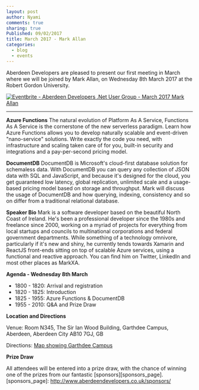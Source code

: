 ```yaml
---
layout: post
author: Nyami
comments: true
sharing: true
Published: 09/02/2017
title: March 2017 - Mark Allan
categories:
  - blog
  - events
---
```

Aberdeen Developers are pleased to present our first meeting in March where we will be joined by Mark Allan, on Wednesday 8th March 2017 at the Robert Gordon University.

[![Eventbrite - Aberdeen Developers .Net User Group - March 2017 Mark Allan](https://www.eventbrite.com/custombutton?eid=11987778769)](https://www.eventbrite.com/e/march-2017-mark-allan-azure-functions-documentdb-tickets-31775756142?aff=blog)

***

**Azure Functions**
The natural evolution of Platform As A Service, Functions As A Service is the cornerstone of the new serverless paradigm. Learn how Azure Functions allows you to develop naturally scalable and event-driven "nano-service" solutions. Write exactly the code you need, with infrastructure and scaling taken care of for you, built-in security and integrations and a pay-per-second pricing model.

**DocumentDB**
DocumentDB is Microsoft's cloud-first database solution for schemaless data. With DocumentDB you can query any collection of JSON data with SQL and JavaScript, and because it's designed for the cloud, you get guaranteed low latency, global replication, unlimited scale and a usage-based pricing model based on storage and throughput. Mark will discuss the usage of DocumentDB and how querying, indexing, consistency and so on differ from a traditional relational database.

**Speaker Bio**
Mark is a software developer based on the beautiful North Coast of Ireland. He's been a professional developer since the 1980s and freelance since 2000, working on a myriad of projects for everything from local startups and councils to multinational corporations and federal government departments. While something of a technology omnivore, particularly if it's new and shiny, he currently tends towards Xamarin and ReactJS front-ends sitting on top of scalable Azure services, using a functional and reactive approach. You can find him on Twitter, LinkedIn and most other places as MarkXA.

**Agenda - Wednesday 8th March**

+ 1800 - 1820: Arrival and registration
+ 1820 - 1825: Introduction
+ 1825 - 1955: Azure Functions & DocumentDB
+ 1955 - 2010: Q&A and Prize Draw

**Location and Directions**

Venue: Room N345, The Sir Ian Wood Building, Garthdee Campus, Aberdeen, Aberdeen City AB10 7GJ, GB

Directions: [Map showing Garthdee Campus](https://www.google.co.uk/maps/place/The+Sir+Ian+Wood+Building,+Garthdee+Rd,+Aberdeen+AB10+7GJ)

**Prize Draw**

All attendees will be entered into a prize draw, with the chance of winning one of the prizes from our fantastic [sponsors][sponsors_page].
[sponsors_page]: http://www.aberdeendevelopers.co.uk/sponsors/
